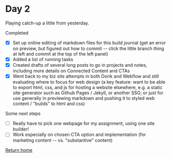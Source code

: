 # Day 2

Playing catch-up a little from yesterday.

Completed

- [x] Set up online editing of markdown files for this build journal (get an error on preview, but figured out how to commit -- click the little branch thing at left and commit at the top of the left panel)
- [x] Added a list of running tasks
- [x] Created drafts of several long posts to go in projects and notes, including more details on Connected Content and CTAs
- [x] Went back to my biz site attempts in both Dorik and Webflow and still evaluating where to focus for web design (a key feature: want to be able to export html, css, and js for hosting a website elsewhere, e.g. a static site generator such as Github Pages / Jekyll, or another SSG; or just for use generally in previewing markdown and pushing it to styled web content / "builds" to html and css)

Some next steps

- [ ] Really have to pick one webpage for my assignment, using one site builder!
- [ ] Work especially on chosen CTA option and implementation (for marketing content -- vs. "substantive" content)

[Return home](https://tgustilo.github.io/mpnc4-maker-journal/)